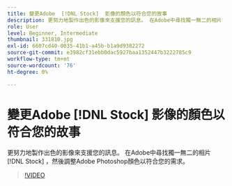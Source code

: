```yaml
---
title: 變更Adobe  [!DNL Stock]  影像的顏色以符合您的故事
description: 更努力地製作出色的影像來支援您的訊息。 在Adobe中尋找獨一無二的相片  [!DNL Stock]  ，然後調整Adobe Photoshop顏色以符合您的需求
role: User
level: Beginner, Intermediate
thumbnail: 331810.jpg
exl-id: 6607cd40-0035-41b1-a45b-b1a9d9382272
source-git-commit: e3982cf31ebb0dac5927baa1352447b3222785c9
workflow-type: tm+mt
source-wordcount: '76'
ht-degree: 0%

---
```


# 變更Adobe [!DNL Stock] 影像的顏色以符合您的故事

更努力地製作出色的影像來支援您的訊息。 在Adobe中尋找獨一無二的相片 [!DNL Stock] ，然後調整Adobe Photoshop顏色以符合您的需求。

>[!VIDEO](https://video.tv.adobe.com/v/331810?hidetitle=true)
